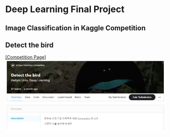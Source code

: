 # Deep Learning Final Project
## Image Classification in Kaggle Competition
## Detect the bird

[\[Competition Page\]](https://www.kaggle.com/c/detect-the-bird/overview)<br>
![img1](./img/image1.PNG)
